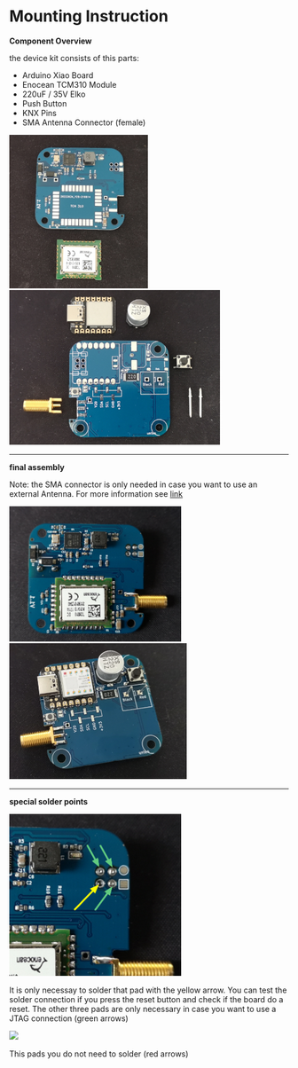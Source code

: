 # Mounting Instruction

**Component Overview** 

the device kit consists of this parts:

- Arduino Xiao Board
- Enocean TCM310 Module
- 220uF / 35V Elko
- Push Button
- KNX Pins
- SMA Antenna Connector (female) 

<img src="pic/Bestueckung_Bot.png"  width="250" >
<img src="pic/Bestueckung_Top.png"  width="380" >

--------------------------------------------------
**final assembly** 

Note: the SMA connector is only needed in case you want to use an external Antenna. For more information see [link](https://gitlab.com/DIY-Smarthome-Projekt/knx-enocean-gateway/-/blob/main/doc/Antennen_Design.md)

<img src="pic/Bestueckung_Bot_final.png"  width="310" >
<img src="pic/Bestueckung_Top_final.png"  width="320" >

---------------------------------------------------
**special solder points**

<img src="pic/SolderingReset.png"  width="310" >

It is only necessay to solder that pad with the yellow arrow. You can test the solder connection if you press the reset button and check if the board do a reset. The other three pads are only necessary in case you want to use a JTAG connection (green arrows)

<img src="pic/SoderingVCC.png"  width="320" >

This pads you do not need to solder (red arrows)
